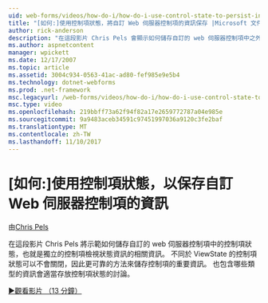 ```yaml
---
uid: web-forms/videos/how-do-i/how-do-i-use-control-state-to-persist-information-for-a-custom-web-server-control
title: "[如何:]使用控制項狀態，將自訂 Web 伺服器控制項的資訊保存 |Microsoft 文件"
author: rick-anderson
description: "在這段影片 Chris Pels 會顯示如何儲存自訂的 web 伺服器控制項中之外的 ViewState 的控制項狀態的相關資訊..."
ms.author: aspnetcontent
manager: wpickett
ms.date: 12/17/2007
ms.topic: article
ms.assetid: 3004c934-0563-41ac-ad80-fef985e9e5b4
ms.technology: dotnet-webforms
ms.prod: .net-framework
msc.legacyurl: /web-forms/videos/how-do-i/how-do-i-use-control-state-to-persist-information-for-a-custom-web-server-control
msc.type: video
ms.openlocfilehash: 219bbff73a62f94f82a17e2659772787a04e985e
ms.sourcegitcommit: 9a9483aceb34591c97451997036a9120c3fe2baf
ms.translationtype: MT
ms.contentlocale: zh-TW
ms.lasthandoff: 11/10/2017
---
```

<a name="how-do-i-use-control-state-to-persist-information-for-a-custom-web-server-control"></a>[如何:]使用控制項狀態，以保存自訂 Web 伺服器控制項的資訊
====================
由[Chris Pels](https://twitter.com/chrispels)

在這段影片 Chris Pels 將示範如何儲存自訂的 web 伺服器控制項中的控制項狀態，也就是獨立的控制項檢視狀態資訊的相關資訊。 不同於 ViewState 的控制項狀態可以不會關閉，因此更可靠的方法來儲存控制項的重要資訊。 也包含哪些類型的資訊會適當存放控制項狀態的討論。

[&#9654;觀看影片 （13 分鐘）](https://channel9.msdn.com/Blogs/ASP-NET-Site-Videos/how-do-i-use-control-state-to-persist-information-for-a-custom-web-server-control)
